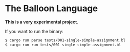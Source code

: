 # The Balloon Language

**This is a very experimental project.**

If you want to run the binary:

```sh
$ cargo run parse tests/001-single-simple-assignment.bl
$ cargo run run tests/001-single-simple-assignment.bl
```
